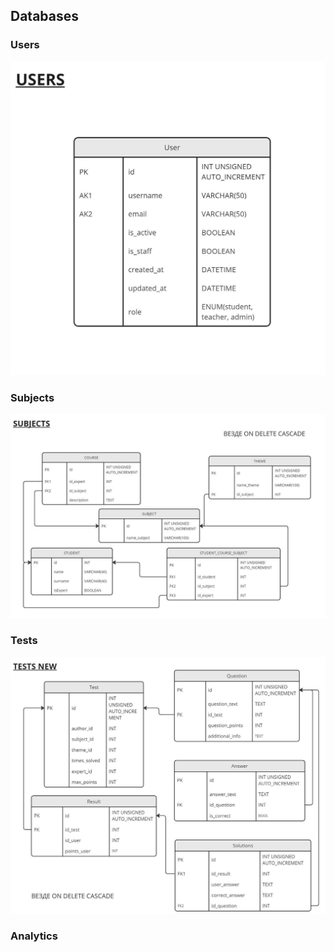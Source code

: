 ## Databases

### Users

![](docs/img/users.png)

### Subjects

![](docs/img/subjects.png)

### Tests

![](docs/img/testNew.png)

### Analytics
